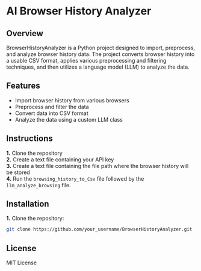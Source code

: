 # AI Browser History Analyzer

## Overview
BrowserHistoryAnalyzer is a Python project designed to import, preprocess, and analyze browser history data. The project converts browser history into a usable CSV format, applies various preprocessing and filtering techniques, and then utilizes a language model (LLM) to analyze the data.

## Features
- Import browser history from various browsers
- Preprocess and filter the data
- Convert data into CSV format
- Analyze the data using a custom LLM class

## Instructions
**1.** Clone the repository  
**2.** Create a text file containing your API key  
**3.** Create a text file containing the file path where the browser history will be stored  
**4.** Run the `browsing_history_to_Csv` file followed by the `llm_analyze_browsing` file.

## Installation
**1.** Clone the repository:
   ```bash
   git clone https://github.com/your_username/BrowserHistoryAnalyzer.git
```
## License
MIT License
